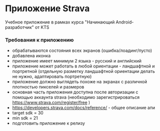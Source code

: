 # Приложение Strava
Учебное приложение в рамках курса "Начинающий Android-разработчик"
от KTS

### Требования к приложению
- обрабатываются состояния всех экранов (ошибка/лоадинг/пусто)
- добавлена иконка
- приложение имеет минимум 2 языка - русский и английский
- приложение может работать в любой ориентации - ландшафтной и портретной (отдельную разметку ландшафтной ориентации делать не нужно, адаптировать портретную)
- приложение должно выглядеть похоже на экранах с различной плотностью пикселей и размеров
- основная часть приложения доступна после авторизации с помощью аккаунта strava (необходимо зарегистрироваться https://www.strava.com/register/free )
- https://developers.strava.com/docs/reference/ - общее описание апи
- target sdk = 30
- min sdk = 21
- подготовить приложение к релизу
